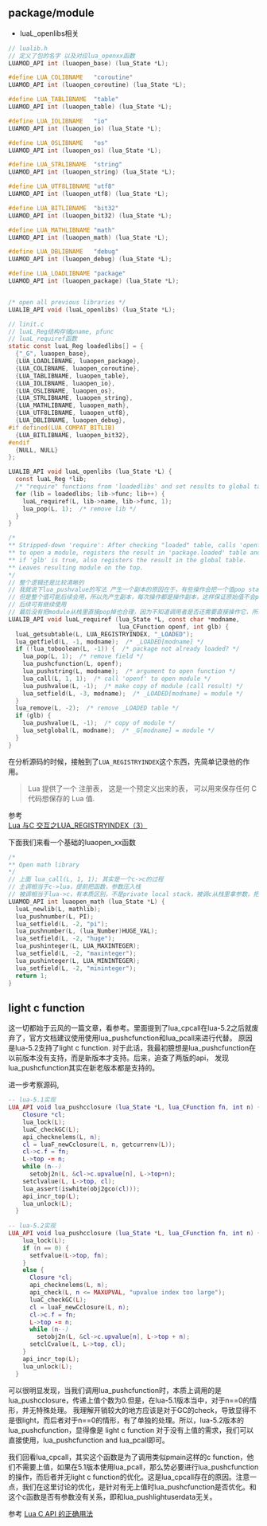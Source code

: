 ## package/module

- luaL_openlibs相关

```c
// lualib.h
// 定义了包的名字 以及对应lua_openxx函数
LUAMOD_API int (luaopen_base) (lua_State *L);

#define LUA_COLIBNAME	"coroutine"
LUAMOD_API int (luaopen_coroutine) (lua_State *L);

#define LUA_TABLIBNAME	"table"
LUAMOD_API int (luaopen_table) (lua_State *L);

#define LUA_IOLIBNAME	"io"
LUAMOD_API int (luaopen_io) (lua_State *L);

#define LUA_OSLIBNAME	"os"
LUAMOD_API int (luaopen_os) (lua_State *L);

#define LUA_STRLIBNAME	"string"
LUAMOD_API int (luaopen_string) (lua_State *L);

#define LUA_UTF8LIBNAME	"utf8"
LUAMOD_API int (luaopen_utf8) (lua_State *L);

#define LUA_BITLIBNAME	"bit32"
LUAMOD_API int (luaopen_bit32) (lua_State *L);

#define LUA_MATHLIBNAME	"math"
LUAMOD_API int (luaopen_math) (lua_State *L);

#define LUA_DBLIBNAME	"debug"
LUAMOD_API int (luaopen_debug) (lua_State *L);

#define LUA_LOADLIBNAME	"package"
LUAMOD_API int (luaopen_package) (lua_State *L);


/* open all previous libraries */
LUALIB_API void (luaL_openlibs) (lua_State *L);
```

```c
// linit.c
// luaL_Reg结构存储pname, pfunc
// luaL_requiref函数
static const luaL_Reg loadedlibs[] = {
  {"_G", luaopen_base},
  {LUA_LOADLIBNAME, luaopen_package},
  {LUA_COLIBNAME, luaopen_coroutine},
  {LUA_TABLIBNAME, luaopen_table},
  {LUA_IOLIBNAME, luaopen_io},
  {LUA_OSLIBNAME, luaopen_os},
  {LUA_STRLIBNAME, luaopen_string},
  {LUA_MATHLIBNAME, luaopen_math},
  {LUA_UTF8LIBNAME, luaopen_utf8},
  {LUA_DBLIBNAME, luaopen_debug},
#if defined(LUA_COMPAT_BITLIB)
  {LUA_BITLIBNAME, luaopen_bit32},
#endif
  {NULL, NULL}
};

LUALIB_API void luaL_openlibs (lua_State *L) {
  const luaL_Reg *lib;
  /* "require" functions from 'loadedlibs' and set results to global table */
  for (lib = loadedlibs; lib->func; lib++) {
    luaL_requiref(L, lib->name, lib->func, 1);
    lua_pop(L, 1);  /* remove lib */
  }
}
```


```c
/*
** Stripped-down 'require': After checking "loaded" table, calls 'openf'
** to open a module, registers the result in 'package.loaded' table and,
** if 'glb' is true, also registers the result in the global table.
** Leaves resulting module on the top.
*/
// 整个逻辑还是比较清晰的
// 我就说下lua_pushvalue的写法 产生一个副本的原因在于，有些操作会把一个值pop stack
// 但是整个值可能后续会用，所以先产生副本，每次操作都是操作副本，这样保证原始值不会pop
// 后续可有继续使用
// 最后没有把module从栈里直接pop掉也合理，因为不知道调用者是否还需要直接操作它，所以先留着，调用者不需要再清除即可
LUALIB_API void luaL_requiref (lua_State *L, const char *modname,
                               lua_CFunction openf, int glb) {
  luaL_getsubtable(L, LUA_REGISTRYINDEX, "_LOADED");
  lua_getfield(L, -1, modname);  /* _LOADED[modname] */
  if (!lua_toboolean(L, -1)) {  /* package not already loaded? */
    lua_pop(L, 1);  /* remove field */
    lua_pushcfunction(L, openf);
    lua_pushstring(L, modname);  /* argument to open function */
    lua_call(L, 1, 1);  /* call 'openf' to open module */
    lua_pushvalue(L, -1);  /* make copy of module (call result) */
    lua_setfield(L, -3, modname);  /* _LOADED[modname] = module */
  }
  lua_remove(L, -2);  /* remove _LOADED table */
  if (glb) {
    lua_pushvalue(L, -1);  /* copy of module */
    lua_setglobal(L, modname);  /* _G[modname] = module */
  }
}

```

在分析源码的时候，接触到了```LUA_REGISTRYINDEX```这个东西，先简单记录他的作用。
>Lua 提供了一个 注册表， 这是一个预定义出来的表， 可以用来保存任何 C 代码想保存的 Lua 值.

参考<br>
[Lua 与C 交互之LUA_REGISTRYINDEX（3）](https://www.cnblogs.com/zsb517/p/6418929.html)<br>

下面我们来看一个基础的luaopen_xx函数
```c
/*
** Open math library
*/
// 上面 lua_call(L, 1, 1); 其实是一个c->c的过程
// 主调相当于c->lua，提前把函数，参数压入栈
// 被调相当于lua->c，有本质区别，不是private local stack，被调c从栈里拿参数，把结果放入栈中，返回值代表返回结果个数。
LUAMOD_API int luaopen_math (lua_State *L) {
  luaL_newlib(L, mathlib);
  lua_pushnumber(L, PI);
  lua_setfield(L, -2, "pi");
  lua_pushnumber(L, (lua_Number)HUGE_VAL);
  lua_setfield(L, -2, "huge");
  lua_pushinteger(L, LUA_MAXINTEGER);
  lua_setfield(L, -2, "maxinteger");
  lua_pushinteger(L, LUA_MININTEGER);
  lua_setfield(L, -2, "mininteger");
  return 1;
}

```

## light c function
这一切都始于云风的一篇文章，看参考。里面提到了lua_cpcall在lua-5.2之后就废弃了，官方文档建议使用使用lua_pushcfunction和lua_pcall来进行代替。
原因是lua-5.2支持了light c function. 对于此话，我最初臆想是lua_pushcfunction在以前版本没有支持，而是新版本才支持。后来，追查了两版的api，
发现lua_pushcfunction其实在新老版本都是支持的。

进一步考察源码,
```lua
-- lua-5.1实现
LUA_API void lua_pushcclosure (lua_State *L, lua_CFunction fn, int n) {
    Closure *cl;
    lua_lock(L);
    luaC_checkGC(L);
    api_checknelems(L, n);
    cl = luaF_newCclosure(L, n, getcurrenv(L));
    cl->c.f = fn;
    L->top -= n;
    while (n--)
      setobj2n(L, &cl->c.upvalue[n], L->top+n);
    setclvalue(L, L->top, cl);
    lua_assert(iswhite(obj2gco(cl)));
    api_incr_top(L);
    lua_unlock(L);
  }
  
-- lua-5.2实现
LUA_API void lua_pushcclosure (lua_State *L, lua_CFunction fn, int n) {
    lua_lock(L);
    if (n == 0) {
      setfvalue(L->top, fn);
    }
    else {
      Closure *cl;
      api_checknelems(L, n);
      api_check(L, n <= MAXUPVAL, "upvalue index too large");
      luaC_checkGC(L);
      cl = luaF_newCclosure(L, n);
      cl->c.f = fn;
      L->top -= n;
      while (n--)
        setobj2n(L, &cl->c.upvalue[n], L->top + n);
      setclCvalue(L, L->top, cl);
    }
    api_incr_top(L);
    lua_unlock(L);
  }
```
可以很明显发现，当我们调用lua_pushcfunction时，本质上调用的是lua_pushcclosure，传递上值个数为0.但是，在lua-5.1版本当中，对于n==0的情形，并无特殊处理。
我理解开销较大的地方应该是对于GC的check，导致显得不是很light，而后者对于n==0的情形，有了单独的处理。所以，lua-5.2版本的lua_pushcfunction，显得像是 light c function
对于没有上值的需求，我们可以直接使用，lua_pushcfunction and lua_pcall即可。

我们回看lua_cpcall，其实这个函数是为了调用类似pmain这样的c function，他们不需要上值，如果在5.1版本使用lua_pcall，那么势必要进行lua_pushcfunction的操作，而后者并无light c function的优化。这是lua_cpcall存在的原因。注意一点，我们在这里讨论的优化，是针对有无上值时lua_pushcfunction是否优化。和这个c函数是否有参数没有关系，即和lua_pushlightuserdata无关。

参考
[Lua C API 的正确用法](https://blog.codingnow.com/2015/05/lua_c_api.html)<br>